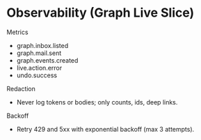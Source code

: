 # Observability (Graph Live Slice)

Metrics
- graph.inbox.listed
- graph.mail.sent
- graph.events.created
- live.action.error
- undo.success

Redaction
- Never log tokens or bodies; only counts, ids, deep links.

Backoff
- Retry 429 and 5xx with exponential backoff (max 3 attempts).
